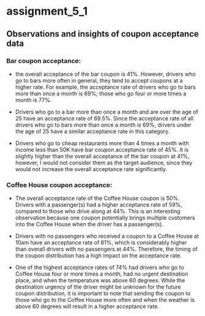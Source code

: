 # assignment_5_1

## Observations and insights of coupon acceptance data

### Bar coupon acceptance:

- the overall acceptance of the bar coupon is 41%. However, drivers who go to bars more often in general, they tend to accept coupons at a higher rate. For example, the acceptance rate of drivers who go to bars more than once a month is 69%; those who go four or more times a month is 77%.

- Drivers who go to a bar more than once a month and are over the age of 25 have an acceptance rate of 69.5%. Since the acceptance rate of all drivers who go to bars more than once a month is 69%, drivers under the age of 25 have a similar acceptance rate in this category.

- Drivers who go to cheap restaurants more than 4 times a month with income less than 50K have bar coupon acceptance rate of 45%. It is slightly higher than the overall acceptance of the bar coupon at 41%, however, I would not consider them as the target audience, since they would not increase the overall acceptance rate significantly.


### Coffee House coupon acceptance:

- The overall acceptance rate of the Coffee House coupon is 50%. Drivers with a passenger(s) had a higher acceptance rate of 59%, compared to those who drive along at 44%. This is an interesting observation because one coupon potentially brings multiple customers into the Coffee House when the driver has a passenger(s).

- Drivers with no passengers who received a coupon to a Coffee House at 10am have an acceptance rate of 61%, which is considerably higher than overall drivers with no passengers at 44%. Therefore, the timing of the coupon distribution has a high impact on the acceptance rate.

- One of the highest acceptance rates of 74% had drivers who go to Coffee House four or more times a month, had no urgent destination place, and when the temperature was above 60 degrees. While the destination urgency of the driver might be unknown for the future coupon distribution, it is important to note that sending the coupon to those who go to the Coffee House more often and when the weather is above 60 degrees will result in a higher acceptance rate.
